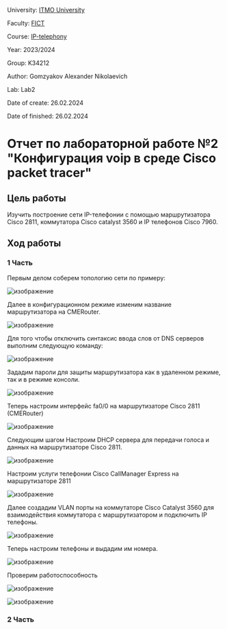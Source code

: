 University: [ITMO University](https://itmo.ru/ru/)

Faculty: [FICT](https://fict.itmo.ru)

Course: [IP-telephony](https://github.com/itmo-ict-faculty/ip-telephony)

Year: 2023/2024

Group: K34212

Author: Gomzyakov Alexander Nikolaevich

Lab: Lab2

Date of create: 26.02.2024

Date of finished: 26.02.2024

# Отчет по лабораторной работе №2 "Конфигурация voip в среде Сisco packet tracer" #

## Цель работы ##
Изучить построение сети IP-телефонии с помощью маршрутизатора Cisco 2811, коммутатора Cisco catalyst 3560 и IP телефонов Cisco 7960.

## Ход работы ##

### 1 Часть ###
Первым делом соберем топологию сети по примеру:

![изображение](https://github.com/fiji6479/2023_2024-ip-telephony-k34212-Gomzyakov-Alexander/assets/71012423/98531c81-77b2-4bc0-a35f-740c9df94432)

Далее в конфигурационном режиме изменим название маршрутизатора на CMERouter.

![изображение](https://github.com/fiji6479/2023_2024-ip-telephony-k34212-Gomzyakov-Alexander/assets/71012423/624bfb23-e232-4482-9c1d-956c2843b19f)

Для того чтобы отключить синтаксис ввода слов от DNS серверов выполним следующую команду:

![изображение](https://github.com/fiji6479/2023_2024-ip-telephony-k34212-Gomzyakov-Alexander/assets/71012423/478a7df4-4329-4b27-ba6e-dc19975ce25c)

Зададим пароли для защиты маршрутизатора как в удаленном режиме, так и в режиме консоли.

![изображение](https://github.com/fiji6479/2023_2024-ip-telephony-k34212-Gomzyakov-Alexander/assets/71012423/6e7c7e3e-0533-401c-9e93-0e63b4dfeda4)

Теперь настроим интерфейс fa0/0 на маршрутизаторе Cisco 2811 (CMERouter)

![изображение](https://github.com/fiji6479/2023_2024-ip-telephony-k34212-Gomzyakov-Alexander/assets/71012423/de2cfa56-0472-4244-8b79-5689ced3a206)

Следующим шагом Настроим DHCP сервера для передачи голоса и данных на маршрутизаторе Cisco 2811.

![изображение](https://github.com/fiji6479/2023_2024-ip-telephony-k34212-Gomzyakov-Alexander/assets/71012423/caeca547-d8b9-4432-9e56-a1fe9f9fba8b)

Настроим услуги телефонии Cisco CallManager Express на маршрутизаторе 2811

![изображение](https://github.com/fiji6479/2023_2024-ip-telephony-k34212-Gomzyakov-Alexander/assets/71012423/bf475d13-8f24-4f49-b542-cb210b8c6d6d)

Далее создадим VLAN порты на коммутаторе Cisco Catalyst 3560 для взаимодействия коммутатора с маршрутизатором и подключить IP телефоны.

![изображение](https://github.com/fiji6479/2023_2024-ip-telephony-k34212-Gomzyakov-Alexander/assets/71012423/aac4657a-bcb1-42ca-850c-a30a18a388c1)

Теперь настроим телефоны и выдадим им номера.

![изображение](https://github.com/fiji6479/2023_2024-ip-telephony-k34212-Gomzyakov-Alexander/assets/71012423/02a9885d-5707-4587-8eef-4b197f50243a)

Проверим работоспособность

![изображение](https://github.com/fiji6479/2023_2024-ip-telephony-k34212-Gomzyakov-Alexander/assets/71012423/091f5ce6-185a-41e4-b380-d17473af92ce)

![изображение](https://github.com/fiji6479/2023_2024-ip-telephony-k34212-Gomzyakov-Alexander/assets/71012423/d939b519-2666-4095-ac4e-4a195017158c)

### 2 Часть ###


